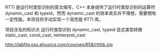 <!--
 * @Author: OCEAN.GZY
 * @Date: 2022-08-12 00:29:51
 * @LastEditors: OCEAN.GZY
 * @LastEditTime: 2022-08-12 01:11:55
 * @FilePath: /c++/practices/rtti_demo/readme.md
 * @Description: 注释信息
-->
RTTI 是运行时类型识别的英文缩写，C++ 本身提供了运行时类型识别的运算符 dynamic_cast 和 typeid，然而 dynamic_cast 的效率其实并不理想，需要牺牲一定性能。本项目将手动实现一个高性能 RTTI 库。

项目涉及的知识点
运行时类型识别 dynamic_cast, typeid
显式类型转换 static_cast, const_cast, reinterpret_cast

http://labfile.oss.aliyuncs.com/courses/658/rttilib.zip